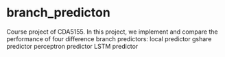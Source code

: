 # branch_predicton

Course project of CDA5155. 
In this project, we implement and compare the performance of four difference branch predictors:
local predictor
gshare predictor
perceptron predictor
LSTM predictor

